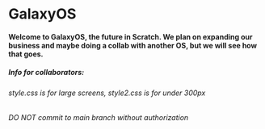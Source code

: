 # GalaxyOS
#### Welcome to GalaxyOS, the future in Scratch. We plan on expanding our business and maybe doing a collab with another OS, but we will see how that goes.


##### Info for collaborators:
###### style.css is for large screens, style2.css is for under 300px
###### DO NOT commit to main branch without authorization
